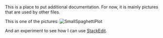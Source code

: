 This is a place to put additional documentation. For now, it is mainly pictures that are used by other files. 

This is one of the pictures:
![SmallSpaghettiPlot](https://github.com/gleicher/765-2017-dc2-simple-python-spaghetti/raw/master/Docs/SimpleSpag-small.png)

And an experiment to see how I can use [StackEdit](https://stackedit.io/).
<!--stackedit_data:
eyJoaXN0b3J5IjpbLTE2NDA2NTA4OTcsLTQyOTUxMTczXX0=
-->